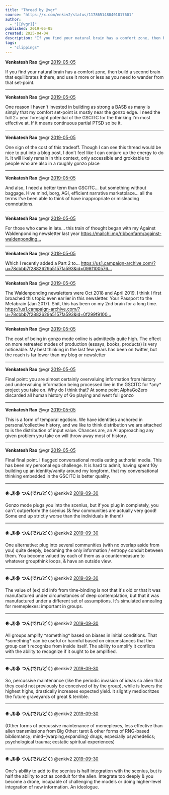 ```yaml
---
title: "Thread by @vgr"
source: "https://x.com/enkiv2/status/1178651480401817601"
author:
  - "[[@vgr]]"
published: 2019-05-05
created: 2025-04-04
description: "If you find your natural brain has a comfort zone, then build a second brain that equilibrates it there, and use it more or less as you need"
tags:
  - "clippings"
---
```

**Venkatesh Rao** @vgr [2019-05-05](https://x.com/vgr/status/1125128519875321856)

If you find your natural brain has a comfort zone, then build a second brain that equilibrates it there, and use it more or less as you need to wander from that set-point.

---

**Venkatesh Rao** @vgr [2019-05-05](https://x.com/vgr/status/1125128800830779392)

One reason I haven't invested in building as strong a BASB as many is simply that my comfort set-point is mostly near the gonzo edge. I need the full 2+ year foresight potential of the GSCITC for the thinking I'm most effective at. If it means continuous partial PTSD so be it.

---

**Venkatesh Rao** @vgr [2019-05-05](https://x.com/vgr/status/1125130006445715456)

One sign of the cost of this tradeoff. Though I can see this thread would be nice to put into a blog post, I don't feel like I can conjure up the energy to do it. It will likely remain in this context, only accessible and grokkable to people who are also in a roughly gonzo place

---

**Venkatesh Rao** @vgr [2019-05-05](https://x.com/vgr/status/1125130249828569088)

And also, I need a better term than GSCITC... but something without baggage. Hive mind, borg, AGI, efficient narrative marketplace... all the terms I've been able to think of have inappropriate or misleading connotations.

---

**Venkatesh Rao** @vgr [2019-05-05](https://x.com/vgr/status/1125130666616614912)

For those who came in late... this train of thought began with my Against Waldenponding newsletter last year https://mailchi.mp/ribbonfarm/against-waldenponding…

---

**Venkatesh Rao** @vgr [2019-05-05](https://x.com/vgr/status/1125130797176856576)

Which I recently added a Part 2 to... https://us1.campaign-archive.com/?u=78cbbb7f2882629a5157fa593&id=098f100576…

---

**Venkatesh Rao** @vgr [2019-05-05](https://x.com/vgr/status/1125132862502522880)

The Waldenponding newsletters were Oct 2018 and April 2019. I think I first broached this topic even earlier in this newsletter. Your Passport to the Metabrain (Jan 2017). Shit, this has been on my 2nd brain for a long time. https://us1.campaign-archive.com/?u=78cbbb7f2882629a5157fa593&id=0f299f9100…

---

**Venkatesh Rao** @vgr [2019-05-05](https://x.com/vgr/status/1125133604210667521)

The cost of being in gonzo mode online is admittedly quite high. The effect on more retreated modes of production (essays, books, products) is very noticeable. My best thinking in the last few years has been on twitter, but the reach is far lower than my blog or newsletter

---

**Venkatesh Rao** @vgr [2019-05-05](https://x.com/vgr/status/1125135352782393344)

Final point: you are almost certainly overvaluing information from history and undervaluing information being processed live in the GSCITC for \*any\* project you take on. Why do I think that? At some point AlphaGoZero discarded all human history of Go playing and went full gonzo

---

**Venkatesh Rao** @vgr [2019-05-05](https://x.com/vgr/status/1125135853649518592)

This is a form of temporal egotism. We have identities anchored in personal/collective history, and we like to think distribution we are attached to is the distribution of input value. Chances are, an AI approaching any given problem you take on will throw away most of history.

---

**Venkatesh Rao** @vgr [2019-05-05](https://x.com/vgr/status/1125137207704973312)

Final final point. I flagged conversational media eating authorial media. This has been my personal ego challenge. It is hard to admit, having spent 10y building up an identity/vanity around my longform, that my conversational thinking embedded in the GSCITC is better quality.

---

**𒀭𒂗𒆠 つん(でれ/どく)** @enkiv2 [2019-09-30](https://x.com/enkiv2/status/1178651480401817601)

Gonzo mode plugs you into the scenius, but if you plug in completely, you can't outperform the scenius (& few communities are actually very good! Some end up strictly worse than the individuals in them!)

---

**𒀭𒂗𒆠 つん(でれ/どく)** @enkiv2 [2019-09-30](https://x.com/enkiv2/status/1178651887182209024)

One alternative: plug into several communities (with no overlap aside from you) quite deeply, becoming the only information / entropy conduit between them. You become valued by each of them as a countermeasure to whatever groupthink loops, & have an outside view.

---

**𒀭𒂗𒆠 つん(でれ/どく)** @enkiv2 [2019-09-30](https://x.com/enkiv2/status/1178652279974645760)

The value of (ex) old info from time-binding is not that it's old or that it was manufactured under circumstances of deep contemplation, but that it was manufactured under a different set of assumptions. It's simulated annealing for memeplexes: important in groups.

---

**𒀭𒂗𒆠 つん(でれ/どく)** @enkiv2 [2019-09-30](https://x.com/enkiv2/status/1178652605452562432)

All groups amplify \*something\* based on biases in initial conditions. That \*something\* can be useful or harmful based on circumstances that the group can't recognize from inside itself. The ability to amplify it conflicts with the ability to recognize if it ought to be amplified.

---

**𒀭𒂗𒆠 つん(でれ/どく)** @enkiv2 [2019-09-30](https://x.com/enkiv2/status/1178653003626303488)

So, percussive maintenance (like the periodic invasion of ideas so alien that they could not previously be conceived of by the group), while is lowers the highest highs, drastically increases expected yield. It slightly mediocritzes the future graveyards of great & terrible.

---

**𒀭𒂗𒆠 つん(でれ/どく)** @enkiv2 [2019-09-30](https://x.com/enkiv2/status/1178653495815225345)

(Other forms of percussive maintenance of memeplexes, less effective than alien transmissions from Big Other: tarot & other forms of RNG-based bibliomancy; mind-{warping,expanding} drugs, especially psychedelics; psychological trauma; ecstatic spiritual experiences)

---

**𒀭𒂗𒆠 つん(でれ/どく)** @enkiv2 [2019-09-30](https://x.com/enkiv2/status/1178653856626085888)

One's ability to add to the scenius is half integration with the scenius, but is half the ability to act as conduit for the alien. Integrate too deeply & you become a drone, incapable of challenging the models or doing higher-level integration of new information. An ideologue.